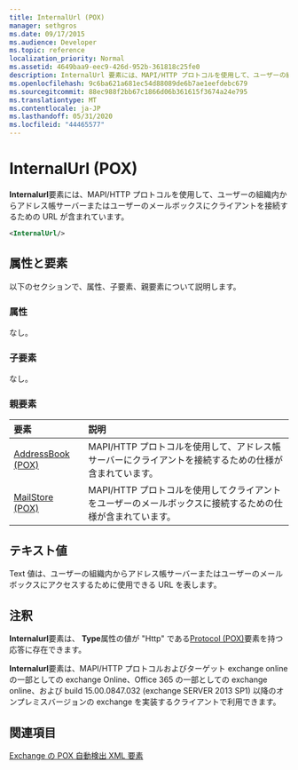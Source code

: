 ```yaml
---
title: InternalUrl (POX)
manager: sethgros
ms.date: 09/17/2015
ms.audience: Developer
ms.topic: reference
localization_priority: Normal
ms.assetid: 4649baa9-eec9-426d-952b-361818c25fe0
description: InternalUrl 要素には、MAPI/HTTP プロトコルを使用して、ユーザーの組織内からアドレス帳サーバーまたはユーザーのメールボックスにクライアントを接続するための URL が含まれています。
ms.openlocfilehash: 9c6ba621a681ec54d88089de6b7ae1eefdebc679
ms.sourcegitcommit: 88ec988f2bb67c1866d06b361615f3674a24e795
ms.translationtype: MT
ms.contentlocale: ja-JP
ms.lasthandoff: 05/31/2020
ms.locfileid: "44465577"
---
```

# <a name="internalurl-pox"></a>InternalUrl (POX)

**Internalurl**要素には、MAPI/HTTP プロトコルを使用して、ユーザーの組織内からアドレス帳サーバーまたはユーザーのメールボックスにクライアントを接続するための URL が含まれています。 
  
```XML
<InternalUrl/>
```

## <a name="attributes-and-elements"></a>属性と要素

以下のセクションで、属性、子要素、親要素について説明します。
  
### <a name="attributes"></a>属性

なし。
  
### <a name="child-elements"></a>子要素

なし。
  
### <a name="parent-elements"></a>親要素

|**要素**|**説明**|
|:-----|:-----|
|[AddressBook (POX)](addressbook-pox.md) <br/> |MAPI/HTTP プロトコルを使用して、アドレス帳サーバーにクライアントを接続するための仕様が含まれています。  <br/> |
|[MailStore (POX)](mailstore-pox.md) <br/> |MAPI/HTTP プロトコルを使用してクライアントをユーザーのメールボックスに接続するための仕様が含まれています。  <br/> |
   
## <a name="text-value"></a>テキスト値

Text 値は、ユーザーの組織内からアドレス帳サーバーまたはユーザーのメールボックスにアクセスするために使用できる URL を表します。
  
## <a name="remarks"></a>注釈

**Internalurl**要素は、 **Type**属性の値が "Http" である[Protocol (POX)](protocol-pox.md)要素を持つ応答に存在できます。 
  
**Internalurl**要素は、MAPI/HTTP プロトコルおよびターゲット exchange online の一部としての exchange Online、Office 365 の一部としての exchange online、および build 15.00.0847.032 (exchange SERVER 2013 SP1) 以降のオンプレミスバージョンの exchange を実装するクライアントで利用できます。 
  
## <a name="see-also"></a>関連項目



[Exchange の POX 自動検出 XML 要素](pox-autodiscover-xml-elements-for-exchange.md)

